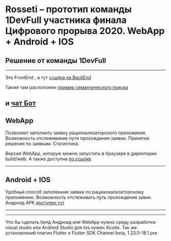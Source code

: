 # Rosseti – прототип команды 1DevFull участника финала Цифрового прорыва 2020. WebApp + Android + IOS

## Решение от команды 1DevFull
---

Это FrontEnd , а тут [ссылка на BackEnd](https://github.com/WerWebWer/db_1devfull_ROSSETI_back)

Также там расположен [пример семантического поиска](https://github.com/WerWebWer/db_1devfull_ROSSETI_back#%D0%BF%D1%80%D0%B8%D0%BC%D0%B5%D1%80-%D1%81%D0%B5%D0%BC%D0%B0%D0%BD%D1%82%D0%B8%D1%87%D0%B5%D1%81%D0%BA%D0%BE%D0%B3%D0%BE-%D0%BF%D0%BE%D0%B8%D1%81%D0%BA%D0%B0)

и [чат Бот](https://github.com/WerWebWer/db_1devfull_ROSSETI_bot)
---

## WebApp

Позволяет заполнить заявку рационализаторского приложения. Возможность отслеживание пути прохождения заявки. Принятие решения по заявкам. Статистика.

Версия WebApp, которую можно запустить в браузере в директории build/web. А также доступна [по ссылке](https://rosseti-c446a.web.app/#/)

---

## Android + IOS

Удобный способ заполенния заявки по рациаонализаторскому приложению. Возможность отслеживать путь прохождения завки.
Андроид APK [доступен тут](https://drive.google.com/drive/folders/1paYzl84SvMaqUfvPDuuxYrfOhHXGjeC_?usp=sharing)

---

---
Что бы сделать билд Андроид или WebApp нужно среду разработки visual studio или Android Studio для Ios нужен Xcode. Так же установлений плагин Flutter и Flutter SDK Channel beta, 1.23.0-18.1.pre
